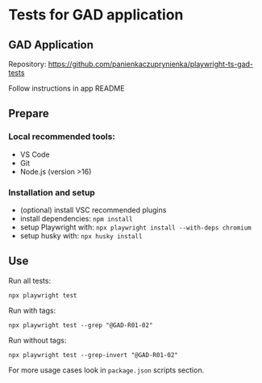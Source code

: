 # Tests for GAD application

## GAD Application

Repository: https://github.com/panienkaczuprynienka/playwright-ts-gad-tests

Follow instructions in app README

## Prepare

### Local recommended tools:

- VS Code
- Git
- Node.js (version >16)

### Installation and setup

- (optional) install VSC recommended plugins
- install dependencies: `npm install`
- setup Playwright with: `npx playwright install --with-deps chromium`
- setup husky with: `npx husky install`

## Use

Run all tests:

```
npx playwright test
```

Run with tags:

```
npx playwright test --grep "@GAD-R01-02"
```

Run without tags:

```
npx playwright test --grep-invert "@GAD-R01-02"
```

For more usage cases look in `package.json` scripts section.
